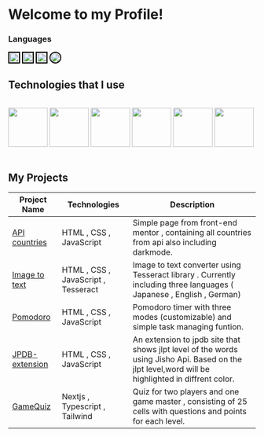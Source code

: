 
# Welcome to my Profile!
### Languages
  <div width="100%">
  <img height="20" style="border:black solid 2px" src="https://upload.wikimedia.org/wikipedia/commons/7/7d/National_Flag_of_Poland.png">
  <img height="20" style="border:black solid 2px" src="https://th.bing.com/th/id/R.4538343121bbbdb4567f4f84939d7cf7?rik=tXYzzosmKWjTsw&riu=http%3a%2f%2f1.bp.blogspot.com%2f-MpEVFMYWmoU%2fUPJ_zq9m_jI%2fAAAAAAAAFR8%2fEbVMdTciKlo%2fs1600%2fFlag_great_britain%2bhd%2bwallpapers.png&ehk=DXo8k4GW5AE7YFGJMEvhNKMKPb7k%2bF2eAXDgGVJttBQ%3d&risl=&pid=ImgRaw&r=0">
  <img height="20" style="border:black solid 2px" src="https://upload.wikimedia.org/wikipedia/en/thumb/9/9e/Flag_of_Japan.svg/1200px-Flag_of_Japan.svg.png">
  <img height="20" style="border:black solid 2px;border-radius:100%" src="https://th.bing.com/th/id/OIP.Zj6tCyQ1eqJENG9IXEH-1QHaEc?rs=1&pid=ImgDetMain">
  </div>
  
## Technologies that I use                                                                                                                                                                                                                              
<br/>
<div width="100%">
  <img height="80" src="https://user-images.githubusercontent.com/125974589/224845400-7f32f10f-c890-4173-b737-975e8ef0eb6a.png">
  <img height="80" src="https://upload.wikimedia.org/wikipedia/commons/thumb/4/4c/Typescript_logo_2020.svg/2048px-Typescript_logo_2020.svg.png">
  <img height="80" src="https://user-images.githubusercontent.com/125974589/224845892-84c992f3-fe94-44ee-81d3-10e4260693a7.png">
  <img height="80" src="https://upload.wikimedia.org/wikipedia/commons/thumb/d/d5/Tailwind_CSS_Logo.svg/512px-Tailwind_CSS_Logo.svg.png?20230715030042">
  <img height="80" src="https://static-00.iconduck.com/assets.00/node-js-icon-454x512-nztofx17.png">
  <img height="80" src="https://upload.wikimedia.org/wikipedia/commons/thumb/c/c3/Python-logo-notext.svg/115px-Python-logo-notext.svg.png">
</div>

<br/>

## My Projects
| Project Name                                                                               | Technologies                                                   | Description                                                                                       |
| ------------------------------------------------------------------------------------------ | -------------------------------------------------------------- | ------------------------------------------------------------------------------------------------- |
| <a href="https://github.com/blokzz/api-countries">API countries      </a>                      | HTML , CSS , JavaScript                                        | Simple page from front-end mentor , containing all countries from api also including darkmode.    |
| <a href="https://github.com/blokzz/Tesseract">Image to text        </a>                         | HTML , CSS , JavaScript , Tesseract                            | Image to text converter using Tesseract library . Currently including three languages ( Japanese , English , German) |
| <a href="https://github.com/blokzz/Pomodoro">Pomodoro</a>                                  | HTML , CSS , JavaScript                                        | Pomodoro timer with three modes (customizable) and simple task managing funtion.                   |
| <a href="https://github.com/blokzz/Jpdb-extension">JPDB-extension        </a>                      | HTML , CSS , JavaScript                                        | An extension to jpdb site that shows jlpt level of the words using Jisho Api. Based on the jlpt level,word will be highlighted in diffrent color. |
| <a href="https://github.com/blokzz/GameQuiz">GameQuiz       </a>                      | Nextjs , Typescript , Tailwind                                        | Quiz for two players and one game master , consisting of 25 cells with questions and points for each level.  |
</div>

